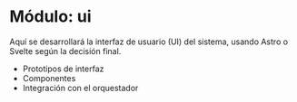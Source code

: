 # Módulo: ui

Aquí se desarrollará la interfaz de usuario (UI) del sistema, usando Astro o Svelte según la decisión final.
 
- Prototipos de interfaz
- Componentes
- Integración con el orquestador 